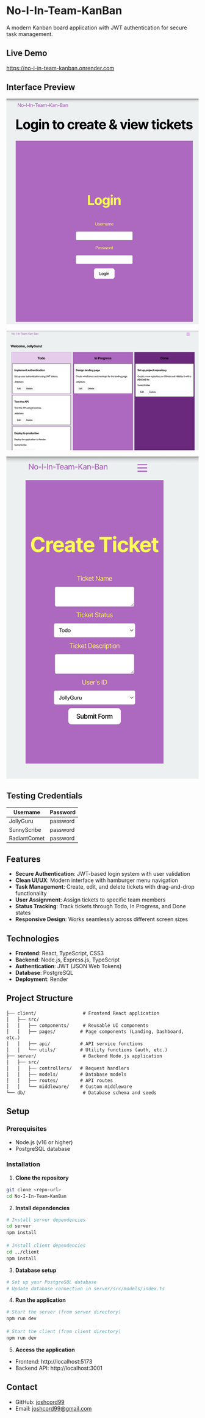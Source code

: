 # No-I-In-Team-KanBan

A modern Kanban board application with JWT authentication for secure task management.

## Live Demo

https://no-i-in-team-kanban.onrender.com

## Interface Preview

![Kanban Board Interface 1](client/src/assets/interface-1.png)

![Kanban Board Interface 2](client/src/assets/interface-2.png)

![Kanban Board Interface 3](client/src/assets/Interface-3.png)

## Testing Credentials

| Username     | Password |
| ------------ | -------- |
| JollyGuru    | password |
| SunnyScribe  | password |
| RadiantComet | password |

## Features

- **Secure Authentication**: JWT-based login system with user validation
- **Clean UI/UX**: Modern interface with hamburger menu navigation
- **Task Management**: Create, edit, and delete tickets with drag-and-drop functionality
- **User Assignment**: Assign tickets to specific team members
- **Status Tracking**: Track tickets through Todo, In Progress, and Done states
- **Responsive Design**: Works seamlessly across different screen sizes

## Technologies

- **Frontend**: React, TypeScript, CSS3
- **Backend**: Node.js, Express.js, TypeScript
- **Authentication**: JWT (JSON Web Tokens)
- **Database**: PostgreSQL
- **Deployment**: Render

## Project Structure

```
├── client/                 # Frontend React application
│   ├── src/
│   │   ├── components/     # Reusable UI components
│   │   ├── pages/         # Page components (Landing, Dashboard, etc.)
│   │   ├── api/           # API service functions
│   │   └── utils/         # Utility functions (auth, etc.)
├── server/                 # Backend Node.js application
│   ├── src/
│   │   ├── controllers/   # Request handlers
│   │   ├── models/        # Database models
│   │   ├── routes/        # API routes
│   │   └── middleware/    # Custom middleware
└── db/                     # Database schema and seeds
```

## Setup

### Prerequisites

- Node.js (v16 or higher)
- PostgreSQL database

### Installation

1. **Clone the repository**

```bash
git clone <repo-url>
cd No-I-In-Team-KanBan
```

2. **Install dependencies**

```bash
# Install server dependencies
cd server
npm install

# Install client dependencies
cd ../client
npm install
```

3. **Database setup**

```bash
# Set up your PostgreSQL database
# Update database connection in server/src/models/index.ts
```

4. **Run the application**

```bash
# Start the server (from server directory)
npm run dev

# Start the client (from client directory)
npm run dev
```

5. **Access the application**

- Frontend: http://localhost:5173
- Backend API: http://localhost:3001

## Contact

- GitHub: [joshcord99](https://github.com/joshcord99)
- Email: joshcord99@gmail.com
